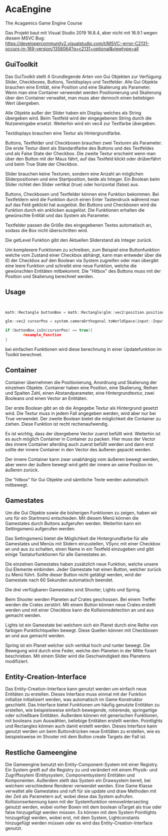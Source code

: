# AcaEngine
The Acagamics Game Engine Course

Das Projekt baut mit Visual Studio 2019 16.8.4, aber nicht mit 16.9.1 wegen diesem MSVC Bug: https://developercommunity2.visualstudio.com/t/MSVC:-error-C2131-occurs-in-169-version/1358064?q=c2131+optional&viewtype=all

## GuiToolkit

Das GuiToolkit stellt 4 Grundlegende Arten von Gui Objekten zur Verfügung: Slider, Checkboxes, Buttons, Textdisplays und Textfelder. 
Alle Gui Objekte brauchen eine Entität, eine Position und eine Skalierung als Parameter.
Wenn man eine Container verwendet werden Positionierung und Skalierung über den Container verwaltet, man muss aber dennoch einen beliebigen Wert übergeben.

Alle Objekte außer der Slider haben ein Display welches als String übergeben wird. Beim Textfeld wird der eingegebenen String durch die Nutzereingabe ersetzt.
Weiterhin wird ein vec4 zur Textfarbe übergeben.

Textdisplays brauchen eine Textur als Hintergrundfarbe.

Buttons, Textfelder und Checkboxen brauchen zwei Texturen als Parameter.
Die erste Textur dient als Standardfarbe des Buttons und des Textfeldes und als False State der Checkbox.
Die zweite Textur erscheint wenn man über den Button mit der Maus fährt, auf das Textfeld klickt oder drüberfährt und beim True State der Checkbox.

Slider brauchen keine Texturen, sondern eine Anzahl an möglichen Sliderpositionen und eine Startposition, beide als Integer.
Ein Boolean beim Slider richtet den Slider vertikal (true) oder horizontal (false) aus.

Buttons, Checkboxen und Textfelder können eine Funktion bekommen. Bei Textfeldern wird die Funktion durch einen Enter Tastendruck während man auf das Feld geklickt hat ausgelöst.
Bei Buttons und Checkboxen wird die Funktion durch ein anklicken ausgelöst.
Die Funktionen erhalten die gewünschte Entität und das System als Parameter.

Textfelder passen die Größe des eingegebenen Textes automatisch an, sodass die Box nicht überschritten wird.

Die getLevel Funktion gibt den Aktuellen Sliderstand als Integer zurück.

Um komplexere Funktionen zu schreiben, zum Beispiel eine Buttonfunktion welche vom Zustand einer Checkbox abhängt, kann man entweder über die ID der Checkbox auf den Boolean via System zugreifen
oder man übergibt eine leere Funktion und schreibt eine neue Funktion, welche die gewünschten Entitäten mitbekommt. Die "Hitbox" des Buttons muss mit der Position und Skalierung berechnet werden.


## Usage

```c++


math::Rectangle buttonBox = math::Rectangle(glm::vec2(position.position[0], position.position[1]), glm::vec2(position.position[0] + scale.scale[0], position.position[1] + scale.scale[1]));

glm::vec2 cursorPos = system.cameraOrthogonal.toWorldSpace(input::InputManager::getCursorPos());

if (buttonBox.isIn(cursorPos) == true){
        #example_Function
}

```

bei einfachen Funktionen wird diese berechnung in einer Updatefunktion im Toolkit berechnet.

## Container

Container übernehmen die Positionierung, Anordnung und Skalierung der einzelnen Objekte. Container haben eine Position, eine Skalierung,
Reihen und Spalten Zahl, einen Abstandparameter, eine Hintergrundtextur, zwei Booleans und einen Vector an Entitäten.

Der erste Boolean gibt an ob die Angegebe Textur als Hintergrund gesetzt wird. 
Die Textur muss in jedem Fall angegeben werden, wird aber nur bei True verwendet.
Der zweite Boolean bietet die möglichkeit die Container zu ziehen. Diese Funktion ist recht rechenaufwendig.

Es ist wichtig, dass der übergebene Vector zuerst befüllt wird. Weiterhin ist es auch möglich Container in Container zu packen.
Hier muss der Vector des innere Container allerding auch zuerst befüllt werden und dann erst sollte der innere Container in den Vector des äußeren gepackt werden.

Der innere Container kann zwar unabhängig vom äußeren bewegt werden, aber wenn der äußere bewegt wird geht der innere an seine Position im äußeren zurück.

Die "hitbox" für Gui Objekte und sämtliche Texte werden automatisch mitbewegt.

## Gamestates

Um die Gui Objekte sowie die bisherigen Funktionen zu zeigen, haben wir uns für ein Startmenü entschieden.
Mit diesem Menü können die Gamestates durch Buttons aufgerufen werden.
Weiterhin kann ein Settingsmenü aufgerufen werden.

Das Settingsmenü bietet die Möglichkeit die Hintergrundfarbe für alle Gamestates und Menüs mit Slidern einzustellen, VSync mit einer Checkbox an und aus zu schalten, einen Name in ein Textfeld einzugeben und gibt einige Tastaturfunktionen für alle Gamestates an.  

Die einzelnen Gamestates haben zusätzlich neue Funktion, welche unsere Gui Elemente einbinden.
Jeder Gamestate hat einen Button, welcher zurück zu Menü führt.
Sollte dieser Button nicht getätigt werden, wird der Gamestate nach 60 Sekunden automatisch beendet.

Die drei verfügbaren Gamestates sind Shooter, Lights und Spring.

Beim Shooter werden Planeten auf Crates geschossen. Bei einem Treffer werden die Crates zerstört. Mit einem Button können neue Crates erstellt werden und mit einer Checkbox kann die Kollisionsdetection an und aus gemacht werden.

Lights ist ein Gamestate bei welchem sich ein Planet durch eine Reihe von farbigen Punktlichtquellen bewegt. Diese Quellen können mit Checkboxen an und aus gemacht werden.

Spring ist ein Planet welcher sich vertikal hoch und runter bewegt. Die Bewegung wird durch eine Feder, welche den Planeten in der Mitte fixiert beschrieben.
Mit einem Slider wird die Geschwindigkeit des Planetens modifiziert.


## Entity-Creation-Interface
Das Entity-Creation-Interface kann genutzt werden um einfach neue Entitäten zu erstellen. Dieses Interface muss einmal mit der Funktion initialize initialisiert werden, was automatisch im Game Konstruktor geschieht. Das Interface bietet Funktionen um häufig genutzte Entitäten zu erstellen, wie beispielsweise einfach bewegende, rotierende, springartige oder schießbare Entitäten. Außerdem können mit generischen Funktionen, mit booleans zum Auswählen, beliebige Entitäten erstellt werden. Pointlights und Rectangles können auch damit erstellt werden. Dieses Interface kann genutzt werden um beim Buttondrücken neue Entitäten zu erstellen, wie es beispielsweise im Shooter mit dem Button create Targets der Fall ist.

## Restliche Gameengine
Die Gameengine benutzt ein Entity-Component-System mit einer Registry. Ein System greift auf die Registry zu und verändert mit einem Physik- und Zugriffssytem (Entitysystem, Componentsystem) Entitäten und Komponenten. Außerdem stellt das System ein Drawsystem bereit, bei welchem verschiedene Renderer verwendet werden. Eine Game Klasse verwaltet alle Gamestates und ruft für sie update und draw Methoden mit der Zeit als Parametern auf, wobei diese das System aufrufen. Kollisionserkennung kann mit der Systemfunktion removeIntersecting genutzt werden, wobei vorher Boxen mit dem boolean isTarget als true oder false hinzugefügt werden müssen. Es können mit dem System Pointlights hinzugefügt werden, wobei erst, mit dem System, Lightconstants hinzugefügt werden müssen oder es wird das Entity-Creation-Interface genutzt. 


 
